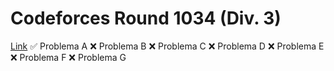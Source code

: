 # Codeforces Round 1034 (Div. 3)
[Link](https://codeforces.com/contest/2123)
✅ Problema A
❌ Problema B
❌ Problema C
❌ Problema D
❌ Problema E
❌ Problema F
❌ Problema G